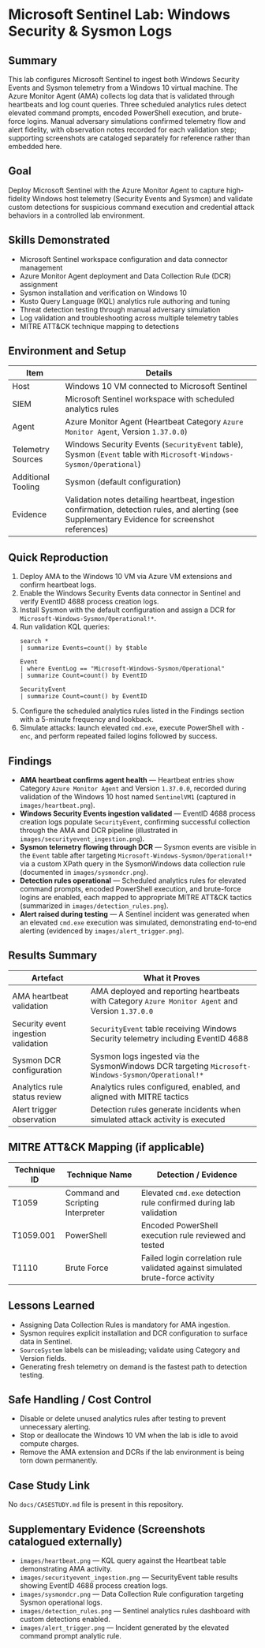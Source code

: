 # Microsoft Sentinel Lab: Windows Security & Sysmon Logs

## Summary
This lab configures Microsoft Sentinel to ingest both Windows Security Events and Sysmon telemetry from a Windows 10 virtual machine. The Azure Monitor Agent (AMA) collects log data that is validated through heartbeats and log count queries. Three scheduled analytics rules detect elevated command prompts, encoded PowerShell execution, and brute-force logins. Manual adversary simulations confirmed telemetry flow and alert fidelity, with observation notes recorded for each validation step; supporting screenshots are cataloged separately for reference rather than embedded here.

## Goal
Deploy Microsoft Sentinel with the Azure Monitor Agent to capture high-fidelity Windows host telemetry (Security Events and Sysmon) and validate custom detections for suspicious command execution and credential attack behaviors in a controlled lab environment.

## Skills Demonstrated
- Microsoft Sentinel workspace configuration and data connector management
- Azure Monitor Agent deployment and Data Collection Rule (DCR) assignment
- Sysmon installation and verification on Windows 10
- Kusto Query Language (KQL) analytics rule authoring and tuning
- Threat detection testing through manual adversary simulation
- Log validation and troubleshooting across multiple telemetry tables
- MITRE ATT&CK technique mapping to detections

## Environment and Setup
| Item | Details |
| --- | --- |
| Host | Windows 10 VM connected to Microsoft Sentinel |
| SIEM | Microsoft Sentinel workspace with scheduled analytics rules |
| Agent | Azure Monitor Agent (Heartbeat Category `Azure Monitor Agent`, Version `1.37.0.0`) |
| Telemetry Sources | Windows Security Events (`SecurityEvent` table), Sysmon (`Event` table with `Microsoft-Windows-Sysmon/Operational`) |
| Additional Tooling | Sysmon (default configuration) |
| Evidence | Validation notes detailing heartbeat, ingestion confirmation, detection rules, and alerting (see Supplementary Evidence for screenshot references) |

## Quick Reproduction
1. Deploy AMA to the Windows 10 VM via Azure VM extensions and confirm heartbeat logs.
2. Enable the Windows Security Events data connector in Sentinel and verify EventID 4688 process creation logs.
3. Install Sysmon with the default configuration and assign a DCR for `Microsoft-Windows-Sysmon/Operational!*`.
4. Run validation KQL queries:
   ```kql
   search *
   | summarize Events=count() by $table
   ```
   ```kql
   Event
   | where EventLog == "Microsoft-Windows-Sysmon/Operational"
   | summarize Count=count() by EventID
   ```
   ```kql
   SecurityEvent
   | summarize Count=count() by EventID
   ```
5. Configure the scheduled analytics rules listed in the Findings section with a 5-minute frequency and lookback.
6. Simulate attacks: launch elevated `cmd.exe`, execute PowerShell with `-enc`, and perform repeated failed logins followed by success.

## Findings
- **AMA heartbeat confirms agent health** — Heartbeat entries show Category `Azure Monitor Agent` and Version `1.37.0.0`, recorded during validation of the Windows 10 host named `SentinelVM1` (captured in `images/heartbeat.png`).
- **Windows Security Events ingestion validated** — EventID 4688 process creation logs populate `SecurityEvent`, confirming successful collection through the AMA and DCR pipeline (illustrated in `images/securityevent_ingestion.png`).
- **Sysmon telemetry flowing through DCR** — Sysmon events are visible in the `Event` table after targeting `Microsoft-Windows-Sysmon/Operational!*` via a custom XPath query in the SysmonWindows data collection rule (documented in `images/sysmondcr.png`).
- **Detection rules operational** — Scheduled analytics rules for elevated command prompts, encoded PowerShell execution, and brute-force logins are enabled, each mapped to appropriate MITRE ATT&CK tactics (summarized in `images/detection_rules.png`).
- **Alert raised during testing** — A Sentinel incident was generated when an elevated `cmd.exe` execution was simulated, demonstrating end-to-end alerting (evidenced by `images/alert_trigger.png`).

## Results Summary
| Artefact | What it Proves |
| --- | --- |
| AMA heartbeat validation | AMA deployed and reporting heartbeats with Category `Azure Monitor Agent` and Version `1.37.0.0` |
| Security event ingestion validation | `SecurityEvent` table receiving Windows Security telemetry including EventID 4688 |
| Sysmon DCR configuration | Sysmon logs ingested via the SysmonWindows DCR targeting `Microsoft-Windows-Sysmon/Operational!*` |
| Analytics rule status review | Analytics rules configured, enabled, and aligned with MITRE tactics |
| Alert trigger observation | Detection rules generate incidents when simulated attack activity is executed |

## MITRE ATT&CK Mapping (if applicable)
| Technique ID | Technique Name | Detection / Evidence |
| --- | --- | --- |
| T1059 | Command and Scripting Interpreter | Elevated `cmd.exe` detection rule confirmed during lab validation |
| T1059.001 | PowerShell | Encoded PowerShell execution rule reviewed and tested |
| T1110 | Brute Force | Failed login correlation rule validated against simulated brute-force activity |

## Lessons Learned
- Assigning Data Collection Rules is mandatory for AMA ingestion.
- Sysmon requires explicit installation and DCR configuration to surface data in Sentinel.
- `SourceSystem` labels can be misleading; validate using Category and Version fields.
- Generating fresh telemetry on demand is the fastest path to detection testing.

## Safe Handling / Cost Control
- Disable or delete unused analytics rules after testing to prevent unnecessary alerting.
- Stop or deallocate the Windows 10 VM when the lab is idle to avoid compute charges.
- Remove the AMA extension and DCRs if the lab environment is being torn down permanently.

## Case Study Link
No `docs/CASESTUDY.md` file is present in this repository.

## Supplementary Evidence (Screenshots catalogued externally)
- `images/heartbeat.png` — KQL query against the Heartbeat table demonstrating AMA activity.
- `images/securityevent_ingestion.png` — SecurityEvent table results showing EventID 4688 process creation logs.
- `images/sysmondcr.png` — Data Collection Rule configuration targeting Sysmon operational logs.
- `images/detection_rules.png` — Sentinel analytics rules dashboard with custom detections enabled.
- `images/alert_trigger.png` — Incident generated by the elevated command prompt analytic rule.

